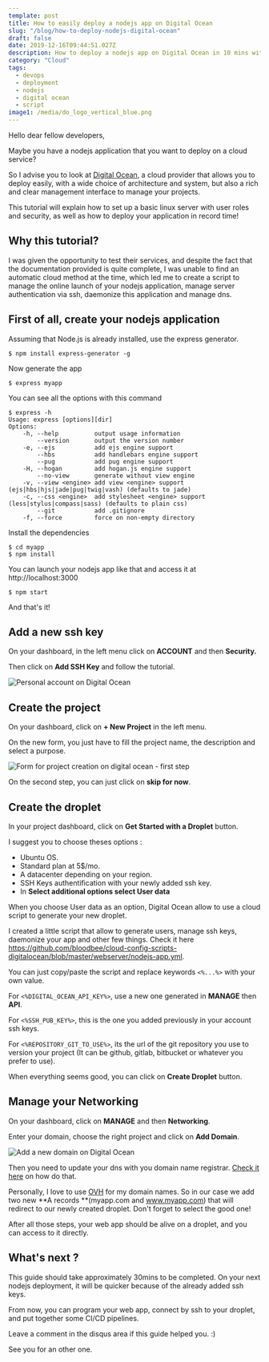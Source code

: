 ```yaml
---
template: post
title: How to easily deploy a nodejs app on Digital Ocean
slug: "/blog/how-to-deploy-nodejs-digital-ocean"
draft: false
date: 2019-12-16T09:44:51.027Z
description: How to deploy a nodejs app on Digital Ocean in 10 mins with a basic script.
category: "Cloud"
tags:
  - devops
  - deployment
  - nodejs
  - digital ocean
  - script
image1: /media/do_logo_vertical_blue.png
---
```

Hello dear fellow developers,

Maybe you have a nodejs application that you want to deploy on a cloud service?

So I advise you to look at [Digital Ocean](https://www.digitalocean.com/), a cloud provider that allows you to deploy easily, with a wide choice of architecture and system, but also a rich and clear management interface to manage your projects.

This tutorial will explain how to set up a basic linux server with user roles and security, as well as how to deploy your application in record time!

## Why this tutorial?

I was given the opportunity to test their services, and despite the fact that the documentation provided is quite complete, I was unable to find an automatic cloud method at the time, which led me to create a script to manage the online launch of your nodejs application, manage server authentication via ssh, daemonize this application and manage dns.

## First of all, create your nodejs application

Assuming that Node.js is already installed, use the express generator.

`$ npm install express-generator -g`

Now generate the app

`$ express myapp`

You can see all the options with this command

```
$ express -h
Usage: express [options][dir]
Options:
    -h, --help          output usage information
        --version       output the version number
    -e, --ejs           add ejs engine support
        --hbs           add handlebars engine support
        --pug           add pug engine support
    -H, --hogan         add hogan.js engine support
        --no-view       generate without view engine
    -v, --view <engine> add view <engine> support (ejs|hbs|hjs|jade|pug|twig|vash) (defaults to jade)
    -c, --css <engine>  add stylesheet <engine> support (less|stylus|compass|sass) (defaults to plain css)
        --git           add .gitignore
    -f, --force         force on non-empty directory
```

Install the dependencies

```
$ cd myapp
$ npm install
```

You can launch your nodejs app like that and access it at http://localhost:3000

`$ npm start`

And that's it!

## Add a new ssh key

On your dashboard, in the left menu click on **ACCOUNT** and then **Security.**

Then click on **Add SSH Key** and follow the tutorial.

![Personal account on Digital Ocean](/media/capture-d’écran-2019-12-16-à-13.43.05.png "Personal account on Digital Ocean")

## Create the project

On your dashboard, click on **+ New Project** in the left menu.

On the new form, you just have to fill the project name, the description and select a purpose.

![Form for project creation on digital ocean - first step](/media/capture-d’écran-2019-12-16-à-13.36.02.png "Form for project creation on digital ocean - first step")

On the second step, you can just click on **skip for now**.

## Create the droplet

In your project dashboard, click on **Get Started with a Droplet** button.

I suggest you to choose theses options :

* Ubuntu OS.
* Standard plan at 5$/mo.
* A datacenter depending on your region.
* SSH Keys authentification with your newly added ssh key.
* In **Select additional options **select** User data**

When you choose User data as an option, Digital Ocean allow to use a cloud script to generate your new droplet.

I created a little script that allow to generate users, manage ssh keys, daemonize your app and other few things. Check it here <https://github.com/bloodbee/cloud-config-scripts-digitalocean/blob/master/webserver/nodejs-app.yml>.

You can just copy/paste the script and replace keywords `<%...%>` with your own value.

For `<%DIGITAL_OCEAN_API_KEY%>`, use a new one generated in **MANAGE** then **API**.

For `<%SSH_PUB_KEY%>`, this is the one you added previously in your account ssh keys.

For `<%REPOSITORY_GIT_TO_USE%>`, its the url of the git repository you use to version your project (It can be github, gitlab, bitbucket or whatever you prefer to use).

When everything seems good, you can click on **Create Droplet** button.

## Manage your Networking

On your dashboard, click on **MANAGE** and then **Networking**.

Enter your domain, choose the right project and click on **Add Domain**.

![Add a new domain on Digital Ocean](/media/capture-d’écran-2019-12-16-à-13.50.29.png "Add a new domain on Digital Ocean")

Then you need to update your dns with you domain name registrar. [Check it here](https://www.digitalocean.com/community/tutorials/how-to-point-to-digitalocean-nameservers-from-common-domain-registrars) on how do that.

Personally, I love to use [OVH](https://www.ovh.com/) for my domain names. So in our case we add two new **A records **(myapp.com and www.myapp.com) that will redirect to our newly created droplet. Don't forget to select the good one!

After all those steps, your web app should be alive on a droplet, and you can access to it directly.

## What's next ?

This guide should take approximately 30mins to be completed. On your next nodejs deployment, it will be quicker because of the already added ssh keys.

From now, you can program your web app, connect by ssh to your droplet, and put together some CI/CD pipelines.

Leave a comment in the disqus area if this guide helped you. :)

See you for an other one.
